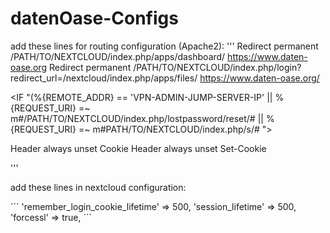 # datenOase-Configs


add these lines for routing configuration (Apache2):
'''
Redirect permanent /PATH/TO/NEXTCLOUD/index.php/apps/dashboard/ https://www.daten-oase.org
Redirect permanent /PATH/TO/NEXTCLOUD/index.php/login?redirect_url=/nextcloud/index.php/apps/files/ https://www.daten-oase.org/

<IF "(%{REMOTE_ADDR} == 'VPN-ADMIN-JUMP-SERVER-IP'  || %{REQUEST_URI} =~ m#/PATH/TO/NEXTCLOUD/index.php/lostpassword/reset/#  ||  %{REQUEST_URI} =~ m#PATH/TO/NEXTCLOUD/index.php/s/# ">

</IF>
<ELSE>
     	Header always unset Cookie
	    Header always  unset Set-Cookie
</ELSE>

'''

add these lines in nextcloud configuration:

´´´
  'remember_login_cookie_lifetime' => 500,
  'session_lifetime' => 500,
  'forcessl' => true,
´´´

